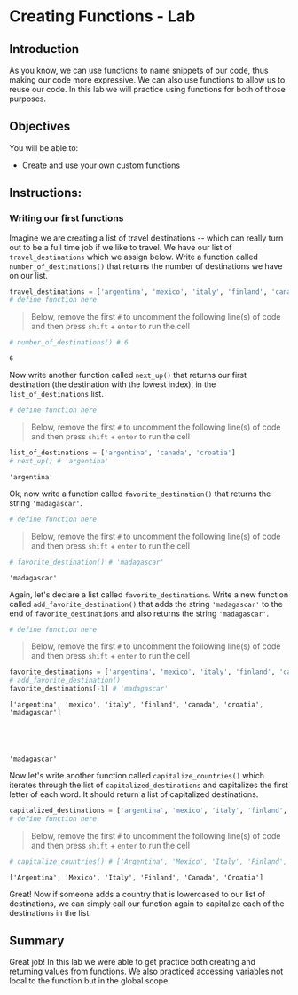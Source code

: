 
# Creating Functions - Lab

## Introduction

As you know, we can use functions to name snippets of our code, thus making our code more expressive. We can also use functions to allow us to reuse our code. In this lab we will practice using functions for both of those purposes.

## Objectives
You will be able to:
* Create and use your own custom functions

## Instructions: 
### Writing our first functions

Imagine we are creating a list of travel destinations -- which can really turn out to be a full time job if we like to travel. We have our list of `travel_destinations` which we assign below. Write a function called `number_of_destinations()` that returns the number of destinations we have on our list.


```python
travel_destinations = ['argentina', 'mexico', 'italy', 'finland', 'canada', 'croatia']
# define function here
```

> Below, remove the first `#` to uncomment the following line(s) of code and then press `shift` + `enter` to run the cell


```python
# number_of_destinations() # 6
```




    6



Now write another function called `next_up()` that returns our first destination (the destination with the lowest index), in the `list_of_destinations` list.


```python
# define function here
```

> Below, remove the first `#` to uncomment the following line(s) of code and then press `shift` + `enter` to run the cell


```python
list_of_destinations = ['argentina', 'canada', 'croatia']
# next_up() # 'argentina'
```




    'argentina'



Ok, now write a function called `favorite_destination()` that returns the string `'madagascar'`.


```python
# define function here
```

> Below, remove the first `#` to uncomment the following line(s) of code and then press `shift` + `enter` to run the cell


```python
# favorite_destination() # 'madagascar'
```




    'madagascar'



Again, let's declare a list called `favorite_destinations`. Write a new function called `add_favorite_destination()` that adds the string `'madagascar'` to the end of `favorite_destinations` and also returns the string `'madagascar'`.


```python
# define function here
```

> Below, remove the first `#` to uncomment the following line(s) of code and then press `shift` + `enter` to run the cell


```python
favorite_destinations = ['argentina', 'mexico', 'italy', 'finland', 'canada', 'croatia']
# add_favorite_destination()
favorite_destinations[-1] # 'madagascar'
```

    ['argentina', 'mexico', 'italy', 'finland', 'canada', 'croatia', 'madagascar']





    'madagascar'



Now let's write another function called `capitalize_countries()` which iterates through the list of `capitalized_destinations` and capitalizes the first letter of each word. It should return a list of capitalized destinations.


```python
capitalized_destinations = ['argentina', 'mexico', 'italy', 'finland', 'canada', 'croatia']
# define function here
```

> Below, remove the first `#` to uncomment the following line(s) of code and then press `shift` + `enter` to run the cell


```python
# capitalize_countries() # ['Argentina', 'Mexico', 'Italy', 'Finland', 'Canada', 'Croatia']
```




    ['Argentina', 'Mexico', 'Italy', 'Finland', 'Canada', 'Croatia']



Great! Now if someone adds a country that is lowercased to our list of destinations, we can simply call our function again to capitalize each of the destinations in the list.

## Summary

Great job! In this lab we were able to get practice both creating and returning values from functions. We also practiced accessing variables not local to the function but in the global scope.
